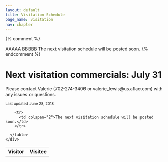```yaml
---
layout: default
title: Visitation Schedule
page_name: visitation
nav: chapter
---
```

{% comment %}
  <tr>
    <td data-th="Vistor">AAAAA</td>
    <td data-th="Visitee">BBBBB</td>
  </tr>
  
  <tr>
    <td colspan="2">The next visitation schedule will be posted soon.</td>
  </tr>
{% endcomment %}

<div class="container margin-b-30">
  <div class="wide_banner">
    <h1>Next visitation commercials: July 31</h1>
</div>
  <div class="row">
    <div class="col-md-6 col-md-offset-3">
      <p>Please contact Valerie (702-274-3406 or valerie_lewis@us.aflac.com) with any issues or questions. </p>
      <small>Last updated June 28, 2018</small>
      <table class="rwd-table">
        <tr>
          <th>Visitor</th>
          <th>Visitee</th>
        </tr>
        
        <tr>
          <td colspan="2">The next visitation schedule will be posted soon.</td>
        </tr>
<!--
        <tr>
          <td colspan="2">The next visitation schedule will be posted soon.</td>
        </tr>
-->
<!--
        <tr>
          <td data-th="Vistor">Alesa F.</td>
          <td data-th="Visitee">Sonya T.</td>
        </tr>
        <tr>
          <td data-th="Vistor">Fred T.</td>
          <td data-th="Visitee">Cheryl R.</td>
        </tr>
        <tr>
          <td data-th="Vistor">Kim V.</td>
          <td data-th="Visitee">Valerie L.</td>
        </tr>
        <tr>
          <td data-th="Vistor">Cheryl R.</td>
          <td data-th="Visitee">Alyssa P.</td>
        </tr>
        <tr>
          <td data-th="Vistor">Joe D.</td>
          <td data-th="Visitee">Kelly G.</td>
        </tr>
        <tr>
          <td data-th="Vistor">Larry R.</td>
          <td data-th="Visitee">Stephen S.</td>
        </tr>
        <tr>
          <td data-th="Vistor">Kelly G.</td>
          <td data-th="Visitee">Kim V.</td>
        </tr>
        <tr>
          <td data-th="Vistor">Sonya T.</td>
          <td data-th="Visitee">Talina P.</td>
        </tr>
        <tr>
          <td data-th="Vistor">Stefanie C.</td>
          <td data-th="Visitee">Alesa F.</td>
        </tr>
        <tr>
          <td data-th="Vistor">Valerie L.</td>
          <td data-th="Visitee">Ryan G.</td>
        </tr>
        <tr>
          <td data-th="Vistor">Mari M.</td>
          <td data-th="Visitee">Don V.</td>
        </tr>
        <tr>
          <td data-th="Vistor">Paul T.</td>
          <td data-th="Visitee">Mari M.</td>
        </tr>
        <tr>
          <td data-th="Vistor">Talina P.</td>
          <td data-th="Visitee">Joe D.</td>
        </tr>
        <tr>
          <td data-th="Vistor">Ryan G.</td>
          <td data-th="Visitee">Larry R.</td>
        </tr>
        <tr>
          <td data-th="Vistor">Stephen S.</td>
          <td data-th="Visitee">Stefanie C.</td>
        </tr>
        <tr>
          <td data-th="Vistor">Alyssa P.</td>
          <td data-th="Visitee">Paul T.</td>
        </tr>
        <tr>
          <td data-th="Vistor">Don V.</td>
          <td data-th="Visitee">Fred T.</td>
        </tr>
-->

        
      </table>
    </div>
  </div>
</div>